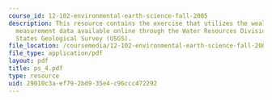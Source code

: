 ```yaml
---
course_id: 12-102-environmental-earth-science-fall-2005
description: This resource contains the exercise that utilizes the wealth of water
  measurement data available online through the Water Resources Division of the United
  States Geological Survey (USGS).
file_location: /coursemedia/12-102-environmental-earth-science-fall-2005/29010c3aef792bd935e4c96ccc472292_ps_4.pdf
file_type: application/pdf
layout: pdf
title: ps_4.pdf
type: resource
uid: 29010c3a-ef79-2bd9-35e4-c96ccc472292
---
```


